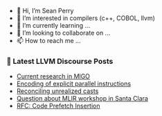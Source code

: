 - 👋 Hi, I’m Sean Perry
- 👀 I’m interested in compilers (c++, COBOL, llvm)
- 🌱 I’m currently learning ...
- 💞️ I’m looking to collaborate on ...
- 📫 How to reach me ...

<!---
s66perry/s66perry is a ✨ special ✨ repository because its `README.md` (this file) appears on your GitHub profile.
You can click the Preview link to take a look at your changes.
--->
### 📕 Latest LLVM Discourse Posts

<!-- DISCOURSE-LLVM:START -->
- [Current research in MlGO](https://discourse.llvm.org/t/current-research-in-mlgo/88665#post_5)
- [Encoding of explicit parallel instructions](https://discourse.llvm.org/t/encoding-of-explicit-parallel-instructions/88634#post_4)
- [Reconciling unrealized casts](https://discourse.llvm.org/t/reconciling-unrealized-casts/88620#post_15)
- [Question about MLIR workshop in Santa Clara](https://discourse.llvm.org/t/question-about-mlir-workshop-in-santa-clara/88399#post_9)
- [RFC: Code Prefetch Insertion](https://discourse.llvm.org/t/rfc-code-prefetch-insertion/88668#post_2)
<!-- DISCOURSE-LLVM:END -->
